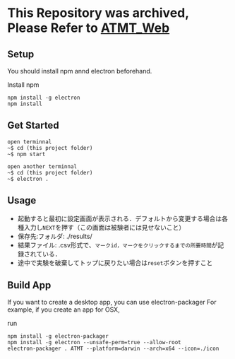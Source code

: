 # This Repository was archived, Please Refer to [ATMT_Web](https://github.com/huxianyin/ATMT_web)

## Setup

You should install npm annd electron beforehand.

<a herf=https://www.npmjs.com/get-npm>Install npm</a>

```
npm install -g electron
npm install
```

## Get Started
```
open terminnal
~$ cd (this project folder)
~$ npm start
```
```
open another terminnal
~$ cd (this project folder)
~$ electron .
```

## Usage

- 起動すると最初に設定画面が表示される．デフォルトから変更する場合は各種入力し`NEXT`を押す（この画面は被験者には見せないこと）
- 保存先:フォルダ: ./results/
- 結果ファイル: .csv形式で、`マークid，マークをクリックするまでの所要時間`が記録されている．
- 途中で実験を破棄してトップに戻りたい場合は`reset`ボタンを押すこと

## Build App

If you want to create a desktop app, you can use electron-packager
For example, if you create an app for OSX,

run

```
npm install -g electron-packager
npm install -g electron --unsafe-perm=true --allow-root
electron-packager . ATMT --platform=darwin --arch=x64 --icon=./icon
```

